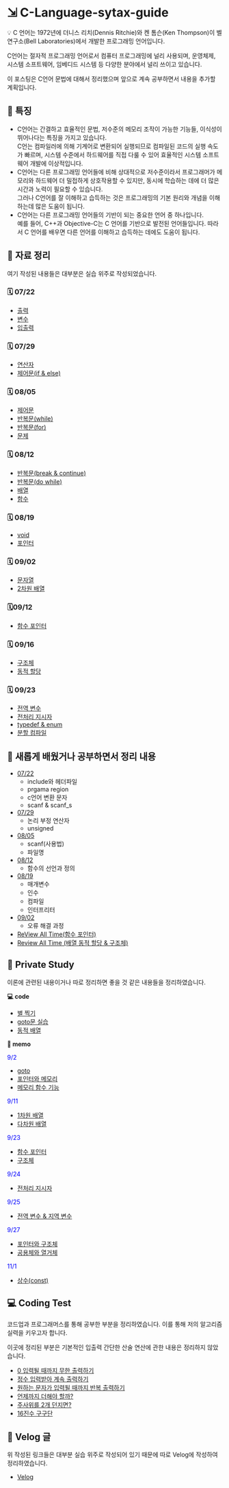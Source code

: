 # ⇲ C-Language-sytax-guide

<aside>
💡 C 언어는 1972년에 더니스 리치(Dennis Ritchie)와 켄 톰슨(Ken Thompson)이 벨 연구소(Bell Laboratories)에서 개발한 프로그래밍 언어입니다.
</aside>

C언어는 절자적 프로그래밍 언어로서 컴퓨터 프로그래밍에 널리 사용되며, 운영체제, 시스템 소프트웨어, 임베디드 시스템 등 다양한 분야에서 널리 쓰이고 있습니다.

이 포스팅은 C언어 문법에 대해서 정리했으며 앞으로 계속 공부하면서 내용을 추가할 계획입니다.

## 🤔 특징

- C언어는 간결하고 효율적인 문법, 저수준의 메모리 조작이 가능한 기능들, 이식성이 뛰어나다는 특징을 가지고 있습니다.  
  C언는 컴파일러에 의해 기계어로 변환되어 실행되므로 컴파일된 코드의 실행 속도가 빠르며, 시스템 수준에서 하드웨어를 직접 다룰 수 있어 효율적인 시스템 소프트웨어 개발에 이상적입니다.
- C언어는 다른 프로그래밍 언어들에 비해 상대적으로 저수준이라서 프로그래머가 메모리와 하드웨어 더 밀접하게 상호작용할 수 있지만, 동시에 학습하는 데에 더 많은 시간과 노력이 필요할 수 있습니다.  
  그러나 C언어를 잘 이해하고 습득하는 것은 프로그래밍의 기본 원리와 개념을 이해하는데 많은 도움이 됩니다.
- C언어는 다른 프로그래밍 언어들의 기반이 되는 중요한 언어 중 하나입니다.  
  예를 들어, C++과 Objective-C는 C 언어를 기반으로 발전된 언어들입니다. 따라서 C 언어를 배우면 다른 언어를 이해하고 습득하는 데에도 도움이 됩니다.

## 📝 자료 정리

여기 작성된 내용들은 대부분은 실습 위주로 작성되었습니다.

### 🗓️ 07/22

- <a href="https://github.com/ohyuchan123/C-Language-sytax-guide/blob/master/07-22/%EC%B6%9C%EB%A0%A5.c">출력</a>
- <a href="https://github.com/ohyuchan123/C-Language-sytax-guide/blob/master/07-22/%EB%B3%80%EC%88%98.c">변수</a>
- <a href="https://github.com/ohyuchan123/C-Language-sytax-guide/blob/master/07-22/%EC%9E%85%EC%B6%9C%EB%A0%A5.c">입출력</a>

### 🗓️ 07/29

- <a href="https://github.com/ohyuchan123/C-Language-sytax-guide/blob/master/07-29/%EC%97%B0%EC%82%B0%EC%9E%90.c">연산자</a>
- <a href="https://github.com/ohyuchan123/C-Language-sytax-guide/blob/master/07-29/%EC%A0%9C%EC%96%B4%EB%AC%B8.c">제어문(if & else)</a>

### 🗓️ 08/05

- <a href="https://github.com/ohyuchan123/C-Language-sytax-guide/blob/master/08-05/%EC%A0%9C%EC%96%B4%EB%AC%B8.c">제어문</a>
- <a href="https://github.com/ohyuchan123/C-Language-sytax-guide/blob/master/08-05/%EB%B0%98%EB%B3%B5%EB%AC%B8(while).c">반복문(while)</a>
- <a href="https://github.com/ohyuchan123/C-Language-sytax-guide/blob/master/08-05/%EB%B0%98%EB%B3%B5%EB%AC%B8(for).c">반복문(for)</a>
- <a href="">문제</a>

### 🗓️ 08/12

- <a href="https://github.com/ohyuchan123/C-Language-sytax-guide/blob/master/08-12/break_continue.c">반복문(break & continue)</a>
- <a href="https://github.com/ohyuchan123/C-Language-sytax-guide/blob/master/08-12/do_while.c">반복문(do while)</a>
- <a href="https://github.com/ohyuchan123/C-Language-sytax-guide/blob/master/08-12/%EB%B0%B0%EC%97%B4.c">배열</a>
- <a href="https://github.com/ohyuchan123/C-Language-sytax-guide/blob/master/08-12/%ED%95%A8%EC%88%98.c">함수</a>

### 🗓️ 08/19

- <a href="https://github.com/ohyuchan123/C-Language-sytax-guide/blob/master/08-19/void.c">void</a>
- <a href="https://github.com/ohyuchan123/C-Language-sytax-guide/blob/master/08-19/%ED%8F%AC%EC%9D%B8%ED%84%B0.c">포인터</a>

### 🗓️ 09/02

- <a href="https://github.com/ohyuchan123/C-Language-sytax-guide/blob/master/09-02/%EB%AC%B8%EC%9E%90%EC%97%B4.c">문자열</a>
- <a href="https://github.com/ohyuchan123/C-Language-sytax-guide/blob/master/09-02/2%EC%B0%A8%EC%9B%90%EB%B0%B0%EC%97%B4.c">2차원 배열</a>

### 🗓️09/12

- <a href="https://github.com/ohyuchan123/C-Language-sytax-guide/blob/master/09-12/%ED%95%A8%EC%88%98_%ED%8F%AC%EC%9D%B8%ED%84%B0.c">함수 포인터</a>

### 🗓️ 09/16

- <a href="https://github.com/ohyuchan123/C-Language-sytax-guide/blob/master/09-16/%EA%B5%AC%EC%A1%B0%EC%B2%B4.c">구조체</a>
- <a href="https://github.com/ohyuchan123/C-Language-sytax-guide/blob/master/09-16/%EB%8F%99%EC%A0%81_%ED%95%A0%EB%8B%B9.c">동적 할당</a>

### 🗓️ 09/23

- <a href="https://github.com/ohyuchan123/C-Language-sytax-guide/blob/master/09-23/%EC%A0%84%EC%97%AD_%EB%B3%80%EC%88%98.C">전역 변수</a>
- <a href="https://github.com/ohyuchan123/C-Language-sytax-guide/blob/master/09-23/%EC%A0%84%EC%B2%98%EB%A6%AC_%EC%A7%80%EC%8B%9C%EC%9E%90.c">전처리 지시자</a>
- <a href="https://github.com/ohyuchan123/C-Language-sytax-guide/blob/master/09-23/typedef%20%26%20enum.c">typedef & enum</a>
- <a href="https://github.com/ohyuchan123/C-Language-sytax-guide/tree/master/09-23/%EB%B6%84%ED%95%A0%20%EC%BB%B4%ED%8C%8C%EC%9D%BC">분할 컴파일</a>

## 📒 새롭게 배웠거나 공부하면서 정리 내용

- <a href="https://github.com/ohyuchan123/C-Language-sytax-guide/blob/master/07-22/What%20I%20learned%20while%20studying.md#include%EC%99%80-%ED%97%A4%EB%8D%94%ED%8C%8C%EC%9D%BC">07/22</a>
  - include와 헤더파일
  - prgama region
  - c언어 변환 문자
  - scanf & scanf_s
- <a href="https://github.com/ohyuchan123/C-Language-sytax-guide/blob/master/07-29/What%20I%20learned%20while%20studying.md">07/29</a>
  - 논리 부정 연산자
  - unsigned
- <a href="https://github.com/ohyuchan123/C-Language-sytax-guide/blob/master/08-05/What%20I%20learned%20while%20studying.md#what-i-learned-while-studying">08/05</a>
  - scanf(사용법)
  - 파일명
- <a href="https://github.com/ohyuchan123/C-Language-sytax-guide/blob/master/08-12/What%20I%20learned%20while%20studying.md#what-i-learned-while-studying">08/12</a>
  - 함수의 선언과 정의
- <a href="https://github.com/ohyuchan123/C-Language-sytax-guide/blob/master/08-19/What%20I%20learned%20while%20studying.md#what-i-learned-while-studying">08/19</a>
  - 매개변수
  - 인수
  - 컴파일
  - 인터프리터
- <a href="https://github.com/ohyuchan123/C-Language-sytax-guide/blob/master/09-02/What%20I%20learned%20while%20studying.md#what-i-learned-while-studying">09/02</a>
  - 오류 해결 과정
- <a href="https://github.com/ohyuchan123/C-Language-sytax-guide/blob/master/09-16/Review%20All%20Time.md#%EF%B8%8F-%EC%A0%84-%EC%8B%9C%EA%B0%84-%EB%B3%B5%EC%8A%B5review-all-time">ReView All Time(함수 포인터)</a>
- <a href="https://github.com/ohyuchan123/C-Language-sytax-guide/blob/master/09-23/Review%20All%20Time.md#%EF%B8%8F-review-all-time">Review All Time
  (배열 동적 할당 & 구조체)</a>

## 🎈 Private Study

이론에 관련된 내용이거나 따로 정리하면 좋을 것 같은 내용들을 정리하였습니다.

**💻 code**

- <a href="https://github.com/ohyuchan123/C-Language-sytax-guide/blob/master/Private%20study/%EB%B3%84%EC%B0%8D%EA%B8%B0.c">별 찍기</a>
- <a href="https://github.com/ohyuchan123/C-Language-sytax-guide/blob/master/memo/09-02/goto/goto.c">goto문 실습</a>
- <a href="https://github.com/ohyuchan123/C-Language-sytax-guide/blob/master/memo/09-02/%ED%8F%AC%EC%9D%B8%ED%84%B0%EC%99%80%20%EB%A9%94%EB%AA%A8%EB%A6%AC/%EB%8F%99%EC%A0%81_%EB%B0%B0%EC%97%B4.c">동적 배열</a>

**📝 memo**

<span style="color:blue">9/2</span>

- <a href="https://github.com/ohyuchan123/C-Language-sytax-guide/blob/master/memo/09-02/goto/goto.md#goto">goto</a>
- <a href="https://github.com/ohyuchan123/C-Language-sytax-guide/blob/master/memo/09-02/%ED%8F%AC%EC%9D%B8%ED%84%B0%EC%99%80%20%EB%A9%94%EB%AA%A8%EB%A6%AC/%ED%8F%AC%EC%9D%B8%ED%84%B0%EC%99%80%20%EB%A9%94%EB%AA%A8%EB%A6%AC.md#-%ED%8F%AC%EC%9D%B8%ED%84%B0%EC%99%80-%EB%A9%94%EB%AA%A8%EB%A6%AC">포인터와 메모리</a>
- <a href="https://github.com/ohyuchan123/C-Language-sytax-guide/blob/master/memo/09-02/%ED%8F%AC%EC%9D%B8%ED%84%B0%EC%99%80%20%EB%A9%94%EB%AA%A8%EB%A6%AC/%EB%A9%94%EB%AA%A8%EB%A6%AC%20%ED%95%A8%EC%88%98%20%EA%B8%B0%EB%8A%A5.md#-%EB%A9%94%EB%AA%A8%EB%A6%AC-%ED%95%A8%EC%88%98">메모리 함수 기능</a>

<span style="color:blue">9/11</span>

- <a href="https://github.com/ohyuchan123/C-Language-sytax-guide/blob/master/memo/09-11/%EB%B0%B0%EC%97%B4/1%EC%B0%A8%EC%9B%90%20%EB%B0%B0%EC%97%B4.md#-1%EC%B0%A8%EC%9B%90-%EB%B0%B0%EC%97%B4">1차원 배열</a>
- <a href="https://github.com/ohyuchan123/C-Language-sytax-guide/blob/master/memo/09-11/%EB%B0%B0%EC%97%B4/%EB%8B%A4%EC%B0%A8%EC%9B%90%20%EB%B0%B0%EC%97%B4.md#-%EB%8B%A4%EC%B0%A8%EC%9B%90-%EB%B0%B0%EC%97%B4">다차원 배열</a>

<span style="color:blue">9/23</span>

- <a href="https://github.com/ohyuchan123/C-Language-sytax-guide/blob/master/memo/09-23/%ED%95%A8%EC%88%98%20%ED%8F%AC%EC%9D%B8%ED%84%B0.md">함수 포인터</a>
- <a href="https://github.com/ohyuchan123/C-Language-sytax-guide/blob/master/memo/09-23/%EA%B5%AC%EC%A1%B0%EC%B2%B4.md">구조체</a>

<span style="color:blue">9/24</span>

- <a href="https://github.com/ohyuchan123/C-Language-sytax-guide/blob/master/memo/09-24/%EC%A0%84%EC%B2%98%EB%A6%AC%20%EC%A7%80%EC%8B%9C%EC%9E%90.md#-%EC%A0%84%EC%B2%98%EB%A6%AC-%EC%A7%80%EC%8B%9C%EC%9E%90">전처리 지시자</a>

<span style="color:blue">9/25</span>

- <a href="https://github.com/ohyuchan123/C-Language-sytax-guide/blob/master/memo/09-25/%EC%A0%84%EC%97%AD%20%EB%B3%80%EC%88%98%20%26%20%EC%A7%80%EC%97%AD%20%EB%B3%80%EC%88%98.md#-%EC%A0%84%EC%97%AD-%EB%B3%80%EC%88%98--%EC%A7%80%EC%97%AD-%EB%B3%80%EC%88%98">전역 변수 & 지역 변수</a>

<span style="color:blue">9/27</span>

- <a href="https://github.com/ohyuchan123/C-Language-sytax-guide/blob/master/memo/09-27/%ED%8F%AC%EC%9D%B8%ED%84%B0%EC%99%80%20%EA%B5%AC%EC%A1%B0%EC%B2%B4.md#-%ED%8F%AC%EC%9D%B8%ED%84%B0%EC%99%80-%EA%B5%AC%EC%A1%B0%EC%B2%B4">포인터와 구조체</a>
- <a href="https://github.com/ohyuchan123/C-Language-sytax-guide/blob/master/memo/09-27/%EA%B3%B5%EC%9A%A9%EC%B2%B4%EC%99%80%20%EC%97%B4%EA%B1%B0%EC%B2%B4.md#-%EA%B3%B5%EC%9A%A9%EC%B2%B4%EC%99%80-%EC%97%B4%EA%B1%B0%EC%B2%B4">공용체와 열거체</a>

<span style="color:blue">11/1</span>

- <a href="https://github.com/ohyuchan123/C-Language-sytax-guide/blob/master/memo/11-01/%EC%83%81%EC%88%98.md#-%EC%83%81%EC%88%98%EB%9E%80-%EB%AC%B4%EC%97%87%EC%9D%B8%EA%B0%80">상수(const)</a>

## 💻 Coding Test

코드업과 프로그래머스를 통해 공부한 부분을 정리하였습니다.
이를 통해 저의 알고리즘 실력을 키우고자 합니다.

이곳에 정리된 부분은 기본적인 입출력 간단한 산술 연산에 관한 내용은 정리하지 않았습니다.

- <a href="https://github.com/ohyuchan123/C-Language-sytax-guide/tree/master/Coding%20Test/0%20%EC%9E%85%EB%A0%A5%EB%90%A0%20%EB%95%8C%EA%B9%8C%EC%A7%80%20%EB%AC%B4%ED%95%9C%20%EC%B6%9C%EB%A0%A5%ED%95%98%EA%B8%B0">0 입력될 때까지 무한 출력하기</a>
- <a href="https://github.com/ohyuchan123/C-Language-sytax-guide/tree/master/Coding%20Test/%EC%A0%95%EC%88%98%20%EC%9E%85%EB%A0%A5%EB%B0%9B%EC%95%84%20%EA%B3%84%EC%86%8D%20%EC%B6%9C%EB%A0%A5%ED%95%98%EA%B8%B0">정수 입력받아 계속 출력하기</a>
- <a href="https://github.com/ohyuchan123/C-Language-sytax-guide/tree/master/Coding%20Test/%EC%9B%90%ED%95%98%EB%8A%94%20%EB%AC%B8%EC%9E%90%EA%B0%80%20%EC%9E%85%EB%A0%A5%EB%90%A0%20%EB%95%8C%EA%B9%8C%EC%A7%80%20%EB%B0%98%EB%B3%B5%20%EC%B6%9C%EB%A0%A5%ED%95%98%EA%B8%B0">원하는 문자가 입력될 때까지 반복 출력하기</a>
- <a href="https://github.com/ohyuchan123/C-Language-sytax-guide/blob/master/Coding%20Test/%EC%96%B8%EC%A0%9C%EA%B9%8C%EC%A7%80%20%EB%8D%94%ED%95%B4%EC%95%BC%20%ED%95%A0%EA%B9%8C%3F/%EC%96%B8%EC%A0%9C%EA%B9%8C%EC%A7%80%20%EB%8D%94%ED%95%B4%EC%95%BC%20%ED%95%A0%EA%B9%8C%3F.c">언제까지 더해야 할까?</a>
- <a href="https://github.com/ohyuchan123/C-Language-sytax-guide/blob/master/Coding%20Test/%EC%A3%BC%EC%82%AC%EC%9C%84%EB%A5%BC%202%EA%B0%9C%20%EB%8D%98%EC%A7%80%EB%A9%B4%3F/%EC%A3%BC%EC%82%AC%EC%9C%84%EB%A5%BC%202%EA%B0%9C%20%EB%8D%98%EC%A7%80%EB%A9%B4%3F.c">주사위를 2개 던지면?</a>
- <a href="https://github.com/ohyuchan123/C-Language-sytax-guide/blob/master/Coding%20Test/16%EC%A7%84%EC%88%98%20%EA%B5%AC%EA%B5%AC%EB%8B%A8%3F/16%EC%A7%84%EC%88%98%20%EA%B5%AC%EA%B5%AC%EB%8B%A8%3F.c">16진수 구구단</a>

## 📝 Velog 글

위 작성된 링크들은 대부분 실습 위주로 작성되어 있기 때문에 따로 Velog에 작성하여 정리하였습니다.

- <a href="https://velog.io/@ohyuchan123/series/C-Grammer">Velog</a>
